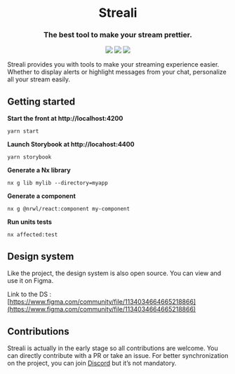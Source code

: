 <h1 align="center">Streali</h1>
<h3 align="center">The best tool to make your stream prettier.</h3>

<p align="center">
  <a href="https://twitch.tv/willtraore" target="_blank"><img src="https://img.shields.io/twitch/status/willtraore?style=social" /></a>
  <a href="https://twitter.com/strealiapp" target="_blank"><img src="https://img.shields.io/twitter/follow/strealiapp?style=social" /></a>
  <a href=""><img src="https://img.shields.io/github/license/streali/app" /></a>
</p>

Streali provides you with tools to make your streaming experience easier. Whether to display alerts or highlight messages from your chat, personalize all your stream easily.

## Getting started

**Start the front at http://localhost:4200**

`yarn start`

**Launch Storybook at http://locahost:4400**

`yarn storybook`

**Generate a Nx library**

`nx g lib mylib --directory=myapp`

**Generate a component**

`nx g @nrwl/react:component my-component`

**Run units tests**

`nx affected:test`

## Design system

Like the project, the design system is also open source. You can view and use it on Figma.

Link to the DS : [https://www.figma.com/community/file/1134034664665218866](https://www.figma.com/community/file/1134034664665218866)

## Contributions

Streali is actually in the early stage so all contributions are welcome. You can directly contribute with a PR or take an issue. For better synchronization on the project, you can join [Discord](https://discord.gg/cpzzBrA) but it’s not mandatory.
